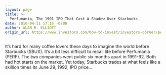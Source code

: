 ```yaml
---
layout: page
title: >-
  Perfumania, The 1991 IPO That Cast A Shadow Over Starbucks
date: 2016-04-11 17:16 -0700
author: ALAN R. ELLIOTT
origin_url: https://www.investors.com/how-to-invest/investors-corner/perfumania-the-1991-ipo-that-cast-a-shadow-over-starbucks/
---
```


It’s hard for many coffee lovers these days to imagine the world before Starbucks (SBUX). It’s a bit less difficult to recall life before Perfumania (PERF). The two companies went public six months apart in 1991-92. Both had hot starts on the market. Yet today, Starbucks trades at what feels like a skillion times its June 29, 1992, IPO price…
